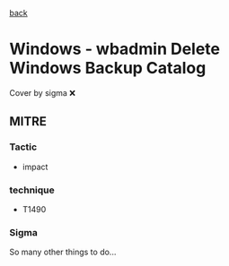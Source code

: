 [back](../index.md)
# Windows - wbadmin Delete Windows Backup Catalog
Cover by sigma :x: 

## MITRE
### Tactic
  - impact

### technique
  - T1490

### Sigma

 So many other things to do...